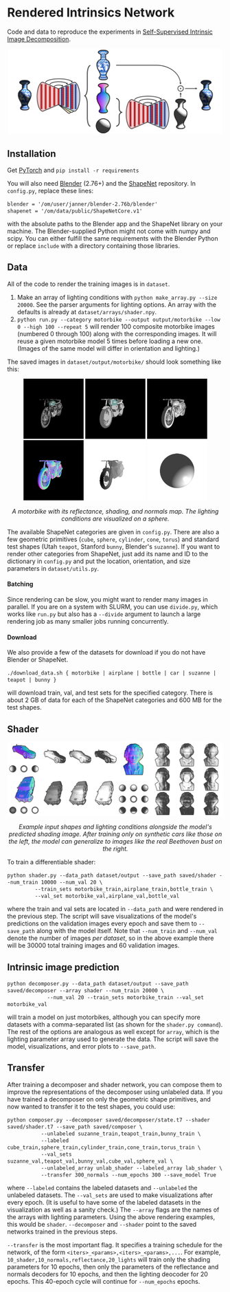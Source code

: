 # Rendered Intrinsics Network
Code and data to reproduce the experiments in [Self-Supervised Intrinsic Image Decomposition](http://people.csail.mit.edu/janner/papers/intrinsic_nips_2017.pdf).

<p align="center">
    <img src='git/figures/intrinsic.png' width='500'/>
</p>

## Installation
Get [PyTorch](http://pytorch.org/) and `pip install -r requirements`

You will also need [Blender](https://www.blender.org/) (2.76+) and the [ShapeNet](https://www.shapenet.org/) repository. In `config.py`, replace these lines:
```
blender = '/om/user/janner/blender-2.76b/blender'
shapenet = '/om/data/public/ShapeNetCore.v1'
```
with the absolute paths to the Blender app and the ShapeNet library on your machine. The Blender-supplied Python might not come with numpy and scipy. You can either fulfill the same requirements with the Blender Python or replace `include` with a directory containing those libraries. 

## Data

All of the code to render the training images is in `dataset`. 
1. Make an array of lighting conditions with `python make_array.py --size 20000`. See the parser arguments for lighting options. An array with the defaults is already at `dataset/arrays/shader.npy`.
2. `python run.py --category motorbike --output output/motorbike --low 0 --high 100 --repeat 5` will render 100 composite motorbike images (numbered 0 through 100) along with the corresponding images. It will reuse a given motorbike model 5 times before loading a new one. (Images of the same model will differ in orientation and lighting.) 

The saved images in `dataset/output/motorbike/` should look something like this:

<p align="center">
    <img src='git/shapenet/96_composite.png' width='140'/>
    <img src='git/shapenet/96_albedo.png' width='140'/>
    <img src='git/shapenet/96_shading.png' width='140'/>
    <img src='git/shapenet/96_normals.png' width='140'/>
    <img src='git/shapenet/96_depth.png' width='140'/>
    <img src='git/shapenet/96_lights.png' width='140'/> 
</p>
<p align="center">
    <em> A motorbike with its reflectance, shading, and normals map. The lighting conditions are visualized on a sphere.</em>
</p>

The available ShapeNet categories are given in `config.py`. There are also a few geometric primitives (`cube`, `sphere`, `cylinder`, `cone`, `torus`) and standard test shapes (Utah `teapot`, Stanford `bunny`, Blender's `suzanne`). If you want to render other categories from ShapeNet, just add its name and ID to the dictionary in `config.py` and put the location, orientation, and size parameters in `dataset/utils.py`.

#### Batching
Since rendering can be slow, you might want to render many images in parallel. If you are on a system with SLURM, you can use `divide.py`, which works like `run.py` but also has a `--divide` argument to launch a large rendering job as many smaller jobs running concurrently.

#### Download
We also provide a few of the datasets for download if you do not have Blender or ShapeNet. 
```
./download_data.sh { motorbike | airplane | bottle | car | suzanne | teapot | bunny }
``` 
will download train, val, and test sets for the specified category. There is about 2 GB of data for each of the ShapeNet categories and 600 MB for the test shapes. 

## Shader

<p align="center">
    <img src='git/figures/shader.png' width='750'/>
</p>
<p align="center">
    <em> Example input shapes and lighting conditions alongside the model's predicted shading image. After training only on synthetic cars like those on the left, the model can generalize to images like the real Beethoven bust on the right.</em>
</p>

To train a differentiable shader:
```
python shader.py --data_path dataset/output --save_path saved/shader --num_train 10000 --num_val 20 \
		 --train_sets motorbike_train,airplane_train,bottle_train \
		 --val_set motorbike_val,airplane_val,bottle_val
```
where the train and val sets are located in `--data_path` and were rendered in the previous step. The script will save visualizations of the model's predictions on the validation images every epoch and save them to `--save_path` along with the model itself. Note that `--num_train` and `--num_val` denote the number of images <i>per dataset</i>, so in the above example there will be 30000 total training images and 60 validation images.

## Intrinsic image prediction

```
python decomposer.py --data_path dataset/output --save_path saved/decomposer --array shader --num_train 20000 \
		     --num_val 20 --train_sets motorbike_train --val_set motorbike_val
```

will train a model on just motorbikes, although you can specify more datasets with a comma-separated list (as shown for the `shader.py command`). The rest of the options are analogous as well except for `array`, which is the lighting parameter array used to generate the data. The script will save the model, visualizations, and error plots to `--save_path`.

## Transfer
After training a decomposer and shader network, you can compose them to improve the representations of the decomposer using unlabeled data. If you have trained a decomposer on only the geometric shape primitives, and now wanted to transfer it to the test shapes, you could use:
```
python composer.py --decomposer saved/decomposer/state.t7 --shader saved/shader.t7 --save_path saved/composer \
		   --unlabeled suzanne_train,teapot_train,bunny_train \
		   --labeled cube_train,sphere_train,cylinder_train,cone_train,torus_train \
		   --val_sets suzanne_val,teapot_val,bunny_val,cube_val,sphere_val \
		   --unlabeled_array unlab_shader --labeled_array lab_shader \
		   --transfer 300_normals --num_epochs 300 --save_model True 
```
where `--labeled` contains the labeled datasets and `--unlabeled` the unlabeled datasets. The `--val_sets` are used to make visualizations after every epoch. (It is useful to have some of the labeled datasets in the visualization as well as a sanity check.) The `--array` flags are the names of the arrays with lighting parameters. Using the above rendering examples, this would be `shader`. `--decomposer` and `--shader` point to the saved networks trained in the previous steps.

`--transfer` is the most important flag. It specifies a training schedule for the network, of the form `<iters>_<params>,<iters>_<params>,...`. For example, `10_shader,10_normals,reflectance,20_lights` will train only the shading parameters for 10 epochs, then only the parameters of the reflectance and normals decoders for 10 epochs, and then the lighting deocoder for 20 epochs. This 40-epoch cycle will continue for `--num_epochs` epochs.

